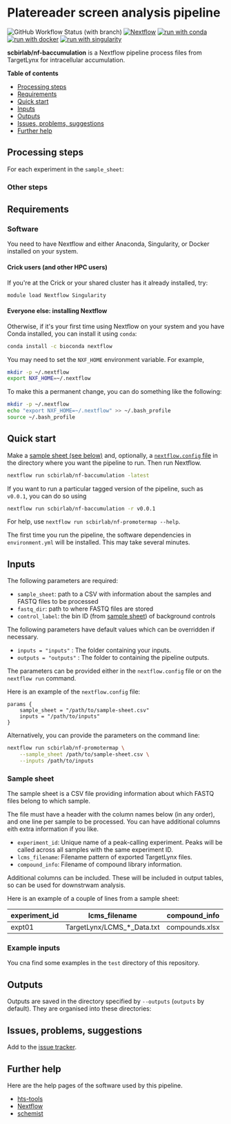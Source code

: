 # Platereader screen analysis pipeline

![GitHub Workflow Status (with branch)](https://img.shields.io/github/actions/workflow/status/scbirlab/nf-baccumulation/nf-test.yml)
[![Nextflow](https://img.shields.io/badge/nextflow%20DSL2-%E2%89%A523.10.0-23aa62.svg)](https://www.nextflow.io/)
[![run with conda](https://img.shields.io/badge/run%20with-conda-3EB049?labelColor=000000&logo=anaconda)](https://docs.conda.io/en/latest/)
[![run with docker](https://img.shields.io/badge/run%20with-docker-0db7ed?labelColor=000000&logo=docker)](https://www.docker.com/)
[![run with singularity](https://img.shields.io/badge/run%20with-singularity-1d355c.svg?labelColor=000000)](https://sylabs.io/docs/)

**scbirlab/nf-baccumulation**  is a Nextflow pipeline process files from TargetLynx for intracellular accumulation.

**Table of contents**

- [Processing steps](#processing-steps)
- [Requirements](#requirements)
- [Quick start](#quick-start)
- [Inputs](#inputs)
- [Outputs](#outputs)
- [Issues, problems, suggestions](#issues-problems-suggestions)
- [Further help](#further-help)

## Processing steps

For each experiment in the `sample_sheet`:

### Other steps


## Requirements

### Software

You need to have Nextflow and either Anaconda, Singularity, or Docker installed on your system.

#### Crick users (and other HPC users)

If you're at the Crick or your shared cluster has it already installed, try:

```bash
module load Nextflow Singularity
```

#### Everyone else: installing Nextflow 

Otherwise, if it's your first time using Nextflow on your system and you have Conda installed, you can install it using `conda`:

```bash
conda install -c bioconda nextflow 
```

You may need to set the `NXF_HOME` environment variable. For example,

```bash
mkdir -p ~/.nextflow
export NXF_HOME=~/.nextflow
```

To make this a permanent change, you can do something like the following:

```bash
mkdir -p ~/.nextflow
echo "export NXF_HOME=~/.nextflow" >> ~/.bash_profile
source ~/.bash_profile
```

## Quick start

Make a [sample sheet (see below)](#sample-sheet) and, optionally, 
a [`nextflow.config` file](#inputs) in the directory where you want the 
pipeline to run. Then run Nextflow.

```bash 
nextflow run scbirlab/nf-baccumulation -latest
```

If you want to run a particular tagged version of the pipeline, such as `v0.0.1`, 
you can do so using

```bash 
nextflow run scbirlab/nf-baccumulation -r v0.0.1
```

For help, use `nextflow run scbirlab/nf-promotermap --help`.

The first time you run the pipeline, the software dependencies 
in `environment.yml` will be installed. This may take several minutes.

## Inputs

The following parameters are required:

- `sample_sheet`: path to a CSV with information about the samples and FASTQ files to be processed
- `fastq_dir`: path to where FASTQ files are stored
- `control_label`: the bin ID (from [sample sheet](#sample-sheet)) of background controls

The following parameters have default values which can be overridden if necessary.

- `inputs = "inputs"` : The folder containing your inputs.
- `outputs = "outputs"` : The folder to containing the pipeline outputs.

The parameters can be provided either in the `nextflow.config` file or on the `nextflow run` command.

Here is an example of the `nextflow.config` file:

```nextflow
params {
    sample_sheet = "/path/to/sample-sheet.csv"
    inputs = "/path/to/inputs"
}
```

Alternatively, you can provide the parameters on the command line:

```bash
nextflow run scbirlab/nf-promotermap \
    --sample_sheet /path/to/sample-sheet.csv \
    --inputs /path/to/inputs
``` 

### Sample sheet

The sample sheet is a CSV file providing information about which FASTQ files belong to which sample.

The file must have a header with the column names below (in any order), and one line per sample to be processed. 
You can have additional columns eith extra information if you like.

- `experiment_id`: Unique name of a peak-calling experiment. Peaks will be called across all samples with the same experiment ID.
- `lcms_filename`: Filename pattern of exported TargetLynx files.
- `compound_info`: Filename of compound library information.

Additional columns can be included. These will be included in output tables, so can be used for downstrwam analysis.

Here is an example of a couple of lines from a sample sheet:

| experiment_id | lcms_filename              | compound_info  |
| ------------- | -------------------------- | -------------- | 
| expt01        | TargetLynx/LCMS_*_Data.txt | compounds.xlsx |

### Example inputs

You cna find some examples in the `test` directory of this repository.

## Outputs

Outputs are saved in the directory specified by `--outputs` (`outputs` by default). 
They are organised into these directories:

## Issues, problems, suggestions

Add to the [issue tracker](https://www.github.com/scbirlab/nf-baccumulation/issues).

## Further help

Here are the help pages of the software used by this pipeline.

- [hts-tools](https://github.com/scbirlab/hts-tools)
- [Nextflow](https://www.nextflow.io/docs/latest/index.html)
- [schemist](https://github.com/scbirlab/schemist)